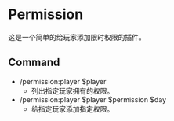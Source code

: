# Permission
这是一个简单的给玩家添加限时权限的插件。

## Command
- /permission:player $player
    - 列出指定玩家拥有的权限。
- /permission:player $player $permission $day
    - 给指定玩家添加指定权限。
